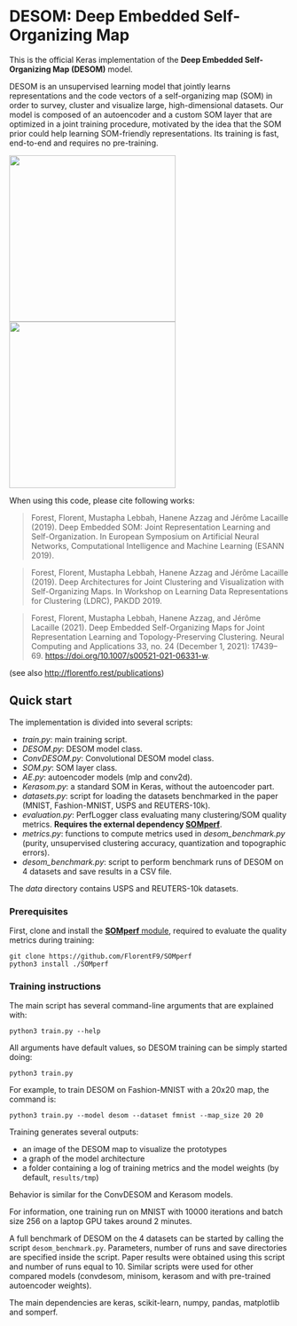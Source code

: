 # DESOM: Deep Embedded Self-Organizing Map 

This is the official Keras implementation of the **Deep Embedded Self-Organizing Map (DESOM)** model.

DESOM is an unsupervised learning model that jointly learns representations and the code vectors of a self-organizing map (SOM) in order to survey, cluster and visualize large, high-dimensional datasets. Our model is composed of an autoencoder and a custom SOM layer that are optimized in a joint training procedure, motivated by the idea that the SOM prior could help learning SOM-friendly representations. Its training is fast, end-to-end and requires no pre-training.

<img src="./fig/desom_map_mnist.png" width=300 height=300/><img src="./fig/desom_map_fmnist.png" width=300 height=300/>

When using this code, please cite following works:

> Forest, Florent, Mustapha Lebbah, Hanene Azzag and Jérôme Lacaille (2019). Deep Embedded SOM: Joint Representation Learning and Self-Organization. In European Symposium on Artificial Neural Networks, Computational Intelligence and Machine Learning (ESANN 2019).

> Forest, Florent, Mustapha Lebbah, Hanene Azzag and Jérôme Lacaille (2019). Deep Architectures for Joint Clustering and Visualization with Self-Organizing Maps. In Workshop on Learning Data Representations for Clustering (LDRC), PAKDD 2019.

> Forest, Florent, Mustapha Lebbah, Hanene Azzag, and Jérôme Lacaille (2021). Deep Embedded Self-Organizing Maps for Joint Representation Learning and Topology-Preserving Clustering. Neural Computing and Applications 33, no. 24 (December 1, 2021): 17439–69. https://doi.org/10.1007/s00521-021-06331-w.

(see also http://florentfo.rest/publications)

## Quick start

The implementation is divided into several scripts:

* *train.py*: main training script.
* *DESOM.py*: DESOM model class.
* *ConvDESOM.py*: Convolutional DESOM model class.
* *SOM.py*: SOM layer class.
* *AE.py*: autoencoder models (mlp and conv2d).
* *Kerasom.py*: a standard SOM in Keras, without the autoencoder part.
* *datasets.py*: script for loading the datasets benchmarked in the paper (MNIST, Fashion-MNIST, USPS and REUTERS-10k).
* *evaluation.py*: PerfLogger class evaluating many clustering/SOM quality metrics. **Requires the external dependency [SOMperf](https://github.com/FlorentF9/SOMperf)**.
* *metrics.py*: functions to compute metrics used in *desom_benchmark.py* (purity, unsupervised clustering accuracy, quantization and topographic errors).
* *desom_benchmark.py*: script to perform benchmark runs of DESOM on 4 datasets and save results in a CSV file.

The *data* directory contains USPS and REUTERS-10k datasets.

### Prerequisites

First, clone and install the [**SOMperf** module](https://github.com/FlorentF9/SOMperf), required to evaluate the quality metrics during training:

```shell
git clone https://github.com/FlorentF9/SOMperf
python3 install ./SOMperf
```

### Training instructions

The main script has several command-line arguments that are explained with:

```shell
python3 train.py --help
```

All arguments have default values, so DESOM training can be simply started doing:

```shell
python3 train.py
```

For example, to train DESOM on Fashion-MNIST with a 20x20 map, the command is:

```shell
python3 train.py --model desom --dataset fmnist --map_size 20 20
```

Training generates several outputs:

* an image of the DESOM map to visualize the prototypes
* a graph of the model architecture
* a folder containing a log of training metrics and the model weights (by default, `results/tmp`)

Behavior is similar for the ConvDESOM and Kerasom models.

For information, one training run on MNIST with 10000 iterations and batch size 256 on a laptop GPU takes around 2 minutes.

A full benchmark of DESOM on the 4 datasets can be started by calling the script `desom_benchmark.py`. Parameters, number of runs and save directories are specified inside the script. Paper results were obtained using this script and number of runs equal to 10. Similar scripts were used for other compared models (convdesom, minisom, kerasom and with pre-trained autoencoder weights).

The main dependencies are keras, scikit-learn, numpy, pandas, matplotlib and somperf.
